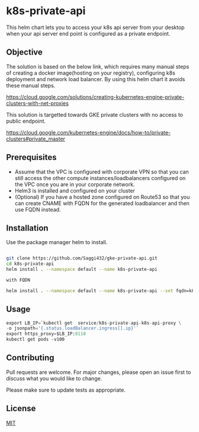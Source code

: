 # k8s-private-api 

This helm chart lets you to access your k8s api server from your desktop when your api server end point is configured as a private endpoint.


## Objective

The solution is based on the below link, which requires many manual steps of creating a docker image(hosting on your registry), configuring k8s deployment and network load balancer. By using this helm chart it avoids these manual steps.

https://cloud.google.com/solutions/creating-kubernetes-engine-private-clusters-with-net-proxies

This solution is targetted towards GKE private clusters with no access to public endpoint.

https://cloud.google.com/kubernetes-engine/docs/how-to/private-clusters#private_master


## Prerequisites

- Assume that the VPC is configured with corporate VPN so that you can still access the other compute instances/loadbalancers configured on the VPC once you are in your corporate network.
- Helm3 is installed and configured on your cluster
- (Optional) If you have a hosted zone configured on Route53 so that you can create CNAME with FQDN for the generated loadbalancer and then use FQDN instead.

## Installation

Use the package manager helm to install.

```bash

git clone https://github.com/Saggi432/gke-private-api.git
cd k8s-private-api
helm install . --namespace default --name k8s-private-api 

with FQDN

helm install . --namespace default --name k8s-private-api --set fqdn=k8s-api-proxy.myhostezone.com

```

## Usage

```python
export LB_IP=`kubectl get  service/k8s-private-api-k8s-api-proxy \
-o jsonpath='{.status.loadBalancer.ingress[].ip}'`
export https_proxy=$LB_IP:8118
kubectl get pods -v100
```

## Contributing
Pull requests are welcome. For major changes, please open an issue first to discuss what you would like to change.

Please make sure to update tests as appropriate.

## License
[MIT](https://choosealicense.com/licenses/mit/)
